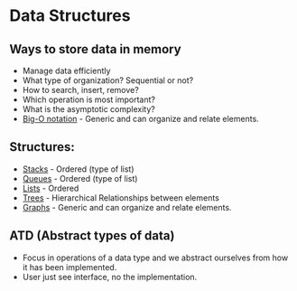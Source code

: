 # Data Structures

## Ways to store data in memory
- Manage data efficiently
- What type of organization? Sequential or not?
- How to search, insert, remove?
- Which operation is most important?
- What is the asymptotic complexity?
- [Big-O notation](./big-o/) - Generic and can organize and relate elements.


## Structures: 
- [Stacks](./stack/) - Ordered (type of list)
- [Queues](./queues/) - Ordered (type of list)
- [Lists](./lists/) - Ordered
- [Trees](./trees/) - Hierarchical Relationships between elements
- [Graphs](./graphs/) - Generic and can organize and relate elements.
  
## ATD (Abstract types of data)

- Focus in operations of a data type and we abstract ourselves from how
it has been implemented. 
- User just see interface, no the implementation.